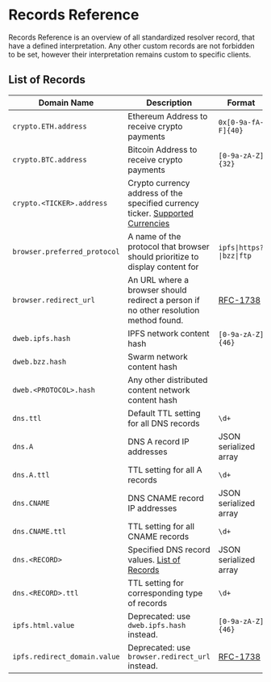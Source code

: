 <!-- vim: set nowrap: -->

# Records Reference

Records Reference is an overview of all standardized resolver record, that have a defined interpretation.
Any other custom records are not forbidden to be set, however their interpretation remains custom to specific clients.

## List of Records

| Domain Name                  | Description                                                                                                                     | Format                                           | Example                                          | Docs                                      |
|------------------------------|---------------------------------------------------------------------------------------------------------------------------------|--------------------------------------------------|--------------------------------------------------|-------------------------------------------|
| `crypto.ETH.address`         | Ethereum Address to receive crypto payments                                                                                     | `0x[0-9a-fA-F]{40}`                              | `0x0f4a10a4f46c288cea365fcf45cccf0e9d901b94`     | [Link](./ARCHITECTURE.md#crypto-payments) |
| `crypto.BTC.address`         | Bitcoin Address to receive crypto payments                                                                                      | `[0-9a-zA-Z]{32}`                                | `1Nb7Mt1EqUqxxrAdmefUovS7aTgMUf2A6m`             | [Link](./ARCHITECTURE.md#crypto-payments) |
| `crypto.<TICKER>.address`    | Crypto currency address of the specified currency ticker. [Supported Currencies](https://github.com/crypti/cryptocurrencies)    |                                                  |                                                  | [Link](./ARCHITECTURE.md#crypto-payments) |
| `browser.preferred_protocol` | A name of the protocol that browser should prioritize to display content for                                                    | <code>ipfs&#124;https?&#124;bzz&#124;ftp</code>  | `ipfs`, `http`, `https`, `bzz`                   | [Link](./BROWSER_RESOLUTION_HOWTO.md)     |
| `browser.redirect_url`       | An URL where a browser should redirect a person if no other resolution method found.                                            | [RFC-1738](https://tools.ietf.org/html/rfc1738)  | `http://example.com/home.html`                   | [Link](./BROWSER_RESOLUTION_HOWTO.md)     |
| `dweb.ipfs.hash`             | IPFS network content hash                                                                                                       | `[0-9a-zA-Z]{46}`                                | `QmVaAtQbi3EtsfpKoLzALm6vXphdi2KjMgxEDKeGg6wHvK` | [Link](./BROWSER_RESOLUTION_HOWTO.md)     |
| `dweb.bzz.hash`              | Swarm network content hash                                                                                                      |                                                  | TODO                                             | [Link](./BROWSER_RESOLUTION_HOWTO.md)     |
| `dweb.<PROTOCOL>.hash`       | Any other distributed content network content hash                                                                              |                                                  |                                                  | [Link](./BROWSER_RESOLUTION_HOWTO.md)     |
| `dns.ttl`                    | Default TTL setting for all DNS records                                                                                         | `\d+`                                            | `128`                                            | [Link](./ARCHITECTURE.md#dns-records)     |
| `dns.A`                      | DNS A record IP addresses                                                                                                       | JSON serialized array                            | `["10.0.0.1","10.0.0.2"]`                        | [Link](./ARCHITECTURE.md#dns-records)     |
| `dns.A.ttl`                  | TTL setting for all A records                                                                                                   | `\d+`                                            | `128`                                            | [Link](./ARCHITECTURE.md#dns-records)     |
| `dns.CNAME`                  | DNS CNAME record IP addresses                                                                                                   | JSON serialized array                            |  `["example.com."]`                               | [Link](./ARCHITECTURE.md#dns-records)     |
| `dns.CNAME.ttl`              | TTL setting for all CNAME records                                                                                               | `\d+`                                            | `128`                                            | [Link](./ARCHITECTURE.md#dns-records)     |
| `dns.<RECORD>`               | Specified DNS record values. [List of Records](https://en.wikipedia.org/wiki/List_of_DNS_record_types)                          | JSON serialized array                            |                                                  | [Link](./ARCHITECTURE.md#dns-records)     |
| `dns.<RECORD>.ttl`           | TTL setting for corresponding type of records                                                                                   | `\d+`                                            | `164`                                            | [Link](./ARCHITECTURE.md#dns-records)     |
| `ipfs.html.value`            | Deprecated: use `dweb.ipfs.hash` instead.                                                                                       | `[0-9a-zA-Z]{46}`                                | `QmVaAtQbi3EtsfpKoLzALm6vXphdi2KjMgxEDKeGg6wHvK` | [Link](./BROWSER_RESOLUTION_HOWTO.md)     |
| `ipfs.redirect_domain.value` | Deprecated: use `browser.redirect_url` instead.                                                                                 | [RFC-1738](https://tools.ietf.org/html/rfc1738)  | `http://example.com/home.html`                   | [Link](./BROWSER_RESOLUTION_HOWTO.md)     |

